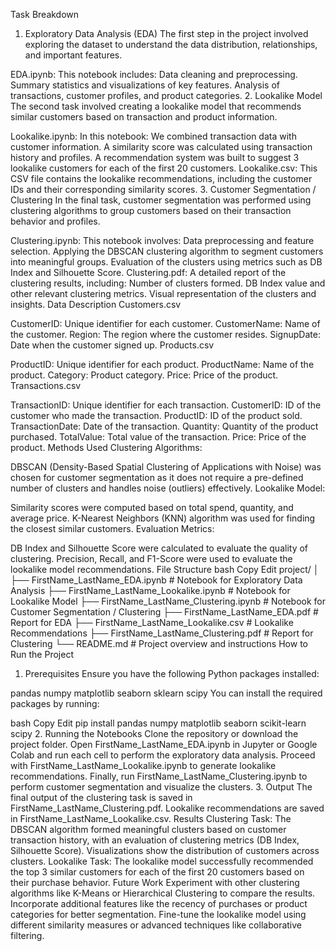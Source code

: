 Task Breakdown
1. Exploratory Data Analysis (EDA)
The first step in the project involved exploring the dataset to understand the data distribution, relationships, and important features.

EDA.ipynb: This notebook includes:
Data cleaning and preprocessing.
Summary statistics and visualizations of key features.
Analysis of transactions, customer profiles, and product categories.
2. Lookalike Model
The second task involved creating a lookalike model that recommends similar customers based on transaction and product information.

Lookalike.ipynb: In this notebook:
We combined transaction data with customer information.
A similarity score was calculated using transaction history and profiles.
A recommendation system was built to suggest 3 lookalike customers for each of the first 20 customers.
Lookalike.csv: This CSV file contains the lookalike recommendations, including the customer IDs and their corresponding similarity scores.
3. Customer Segmentation / Clustering
In the final task, customer segmentation was performed using clustering algorithms to group customers based on their transaction behavior and profiles.

Clustering.ipynb: This notebook involves:
Data preprocessing and feature selection.
Applying the DBSCAN clustering algorithm to segment customers into meaningful groups.
Evaluation of the clusters using metrics such as DB Index and Silhouette Score.
Clustering.pdf: A detailed report of the clustering results, including:
Number of clusters formed.
DB Index value and other relevant clustering metrics.
Visual representation of the clusters and insights.
Data Description
Customers.csv

CustomerID: Unique identifier for each customer.
CustomerName: Name of the customer.
Region: The region where the customer resides.
SignupDate: Date when the customer signed up.
Products.csv

ProductID: Unique identifier for each product.
ProductName: Name of the product.
Category: Product category.
Price: Price of the product.
Transactions.csv

TransactionID: Unique identifier for each transaction.
CustomerID: ID of the customer who made the transaction.
ProductID: ID of the product sold.
TransactionDate: Date of the transaction.
Quantity: Quantity of the product purchased.
TotalValue: Total value of the transaction.
Price: Price of the product.
Methods Used
Clustering Algorithms:

DBSCAN (Density-Based Spatial Clustering of Applications with Noise) was chosen for customer segmentation as it does not require a pre-defined number of clusters and handles noise (outliers) effectively.
Lookalike Model:

Similarity scores were computed based on total spend, quantity, and average price.
K-Nearest Neighbors (KNN) algorithm was used for finding the closest similar customers.
Evaluation Metrics:

DB Index and Silhouette Score were calculated to evaluate the quality of clustering.
Precision, Recall, and F1-Score were used to evaluate the lookalike model recommendations.
File Structure
bash
Copy
Edit
project/
│
├── FirstName_LastName_EDA.ipynb         # Notebook for Exploratory Data Analysis
├── FirstName_LastName_Lookalike.ipynb   # Notebook for Lookalike Model
├── FirstName_LastName_Clustering.ipynb  # Notebook for Customer Segmentation / Clustering
├── FirstName_LastName_EDA.pdf           # Report for EDA
├── FirstName_LastName_Lookalike.csv     # Lookalike Recommendations
├── FirstName_LastName_Clustering.pdf    # Report for Clustering
└── README.md                           # Project overview and instructions
How to Run the Project
1. Prerequisites
Ensure you have the following Python packages installed:

pandas
numpy
matplotlib
seaborn
sklearn
scipy
You can install the required packages by running:

bash
Copy
Edit
pip install pandas numpy matplotlib seaborn scikit-learn scipy
2. Running the Notebooks
Clone the repository or download the project folder.
Open FirstName_LastName_EDA.ipynb in Jupyter or Google Colab and run each cell to perform the exploratory data analysis.
Proceed with FirstName_LastName_Lookalike.ipynb to generate lookalike recommendations.
Finally, run FirstName_LastName_Clustering.ipynb to perform customer segmentation and visualize the clusters.
3. Output
The final output of the clustering task is saved in FirstName_LastName_Clustering.pdf.
Lookalike recommendations are saved in FirstName_LastName_Lookalike.csv.
Results
Clustering Task: The DBSCAN algorithm formed meaningful clusters based on customer transaction history, with an evaluation of clustering metrics (DB Index, Silhouette Score). Visualizations show the distribution of customers across clusters.
Lookalike Task: The lookalike model successfully recommended the top 3 similar customers for each of the first 20 customers based on their purchase behavior.
Future Work
Experiment with other clustering algorithms like K-Means or Hierarchical Clustering to compare the results.
Incorporate additional features like the recency of purchases or product categories for better segmentation.
Fine-tune the lookalike model using different similarity measures or advanced techniques like collaborative filtering.

